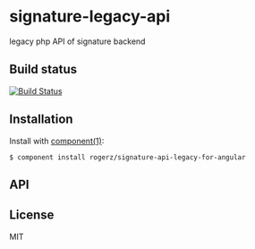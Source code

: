 
# signature-legacy-api

  legacy php API of signature backend

## Build status

[![Build Status](https://travis-ci.org/rogerz/signature-api-legacy-for-angular.png?branch=master)](https://travis-ci.org/rogerz/signature-api-legacy-for-angular)

## Installation

  Install with [component(1)](http://component.io):

    $ component install rogerz/signature-api-legacy-for-angular

## API



## License

  MIT
